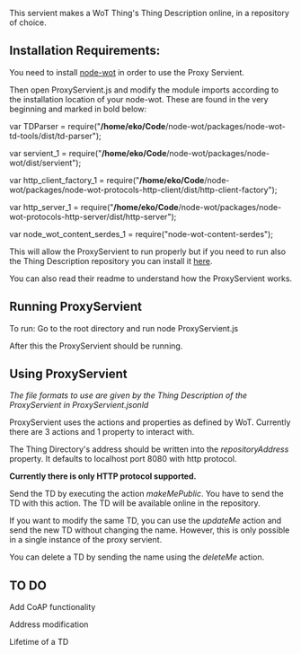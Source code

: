 This servient makes a WoT Thing's Thing Description online, in a repository of choice.

## Installation Requirements:

You need to install [node-wot](https://github.com/thingweb/node-wot) in order to use the Proxy Servient. 

Then open ProxyServient.js and modify the module imports according to the installation location of your node-wot. These are found in the very beginning and marked in bold below:

var TDParser = require("**/home/eko/Code**/node-wot/packages/node-wot-td-tools/dist/td-parser");

var servient_1 = require("**/home/eko/Code**/node-wot/packages/node-wot/dist/servient");

var http_client_factory_1 = require("**/home/eko/Code**/node-wot/packages/node-wot-protocols-http-client/dist/http-client-factory");

var http_server_1 = require("**/home/eko/Code**/node-wot/packages/node-wot-protocols-http-server/dist/http-server");

var node_wot_content_serdes_1 = require("node-wot-content-serdes");

This will allow the ProxyServient to run properly but if you need to run also the Thing Description repository you can install it [here](https://github.com/thingweb/thingweb-directory).

You can also read their readme to understand how the ProxyServient works.

## Running ProxyServient

To run: Go to the root directory and run node ProxyServient.js

After this the ProxyServient should be running.

## Using ProxyServient

*The file formats to use are given by the Thing Description of the ProxyServient in ProxyServient.jsonld*

ProxyServient uses the actions and properties as defined by WoT. Currently there are 3 actions and 1 property to interact with.

The Thing Directory's address should be written into the *repositoryAddress* property. It defaults to localhost 
port 8080 with http protocol. 

**Currently there is only HTTP protocol supported.**

Send the TD by executing the action *makeMePublic*. You have to send the TD with this action. The TD will be available online in the repository.

If you want to modify the same TD, you can use the *updateMe* action and send the new TD without 
changing the name. However, this is only possible in a single instance of the proxy servient.

You can delete a TD by sending the name using the *deleteMe* action.


## TO DO

Add CoAP functionality

Address modification

Lifetime of a TD
